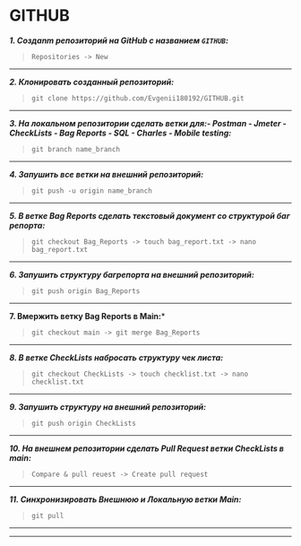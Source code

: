 # GITHUB
***1. Создаnm репозиторий на GitHub с названием `GITHUB`:***
> `Repositories -> New`
---
***2. Клонировать созданный репозиторий:***
> `git clone https://github.com/Evgenii180192/GITHUB.git`
---
***3. На локальном репозитории сделать ветки для:- Postman - Jmeter - CheckLists - Bag Reports - SQL - Charles - Mobile testing:***
> `git branch name_branch`
---
***4. Запушить все ветки на внешний репозиторий:***
> `git push -u origin name_branch`
---
***5. В ветке Bag Reports сделать текстовый документ со структурой баг репорта:***
> `git checkout Bag_Reports -> touch bag_report.txt -> nano bag_report.txt`
---
***6. Запушить структуру багрепорта на внешний репозиторий:***
> `git push origin Bag_Reports`
---
**7. Вмержить ветку Bag Reports в Main:***
> `git checkout main -> git merge Bag_Reports`
---
***8. В ветке CheckLists набросать структуру чек листа:***
> `git checkout CheckLists -> touch checklist.txt -> nano checklist.txt`
---
***9. Запушить структуру на внешний репозиторий:***
> `git push origin CheckLists`
---
***10. На внешнем репозитории сделать Pull Request ветки CheckLists в main:***
> `Compare & pull reuest -> Create pull request`
---
***11. Синхронизировать Внешнюю и Локальную ветки Main:***
> `git pull`
---
---

